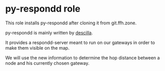 # py-respondd role

This role installs py-respondd after cloning it from git.ffh.zone.

py-respondd is mainly written by [descilla](https://github.com/descilla/py-respondd).

It provides a respondd-server meant to run on our gateways in order to make them visible on the map.

We will use the new information to determine the hop distance between a node and his currently chosen gateway.
